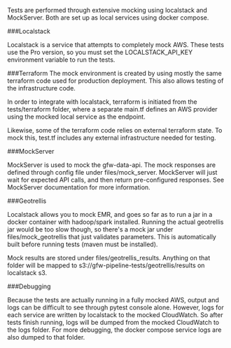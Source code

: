 Tests are performed through extensive mocking using localstack and MockServer. Both are set up as local services using docker compose.

###Localstack

Localstack is a service that attempts to completely mock AWS. These tests use the Pro version, so you must set the LOCALSTACK_API_KEY environment variable to run the tests.

###Terraform
The mock environment is created by using mostly the same terraform code used for production deployment. This also allows testing of the infrastructure code.

In order to integrate with localstack, terraform is initiated from the tests/terraform folder, where a separate main.tf defines an AWS provider using the mocked local service as the endpoint.

Likewise, some of the terraform code relies on external terraform state. To mock this, test.tf includes any external infrastructure needed for testing.

###MockServer

MockServer is used to mock the gfw-data-api. The mock responses are defined through config file under files/mock_server. MockServer will just wait for expected API calls, and then return pre-configured responses. See MockServer documentation for more information.

###Geotrellis

Localstack allows you to mock EMR, and goes so far as to run a jar in a docker container with hadoop/spark installed. Running the actual geotrellis jar would be too slow though, so there's a mock jar under files/mock_geotrellis that just validates parameters. This is automatically built before running tests (maven must be installed).

Mock results are stored under files/geotrellis_results. Anything on that folder will be mapped to s3://gfw-pipeline-tests/geotrellis/results on localstack s3.

###Debugging

Because the tests are actually running in a fully mocked AWS, output and logs can be difficult to see through pytest console alone. However, logs for each service are written by localstack to the mocked CloudWatch. So after tests finish running, logs will be dumped from the mocked CloudWatch to the logs folder. For more debugging, the docker compose service logs are also dumped to that folder.

